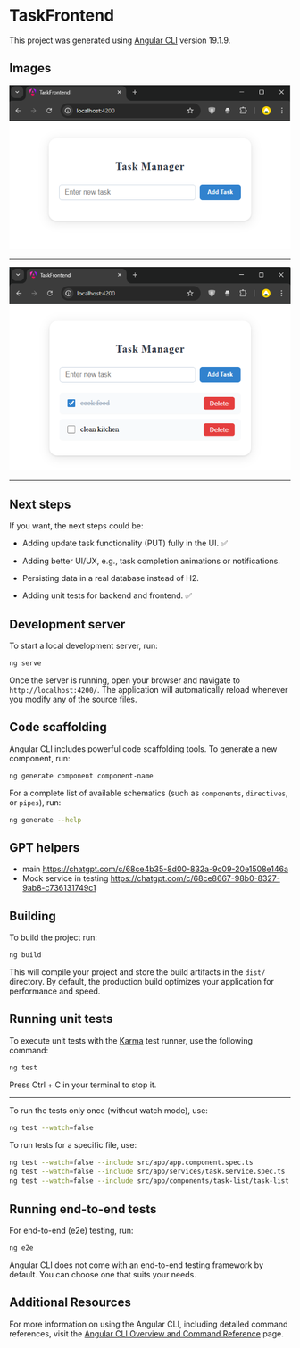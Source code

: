 # TaskFrontend

This project was generated using [Angular CLI](https://github.com/angular/angular-cli) version 19.1.9.

## Images

![image-20250921194637753](README.assets/image-20250921194637753.png)

---

![image-20250921194713517](README.assets/image-20250921194713517.png)

---



## Next steps 

If you want, the next steps could be:

- Adding update task functionality (PUT) fully in the UI. ✅

- Adding better UI/UX, e.g., task completion animations or notifications.

- Persisting data in a real database instead of H2.

- Adding unit tests for backend and frontend. ✅

## Development server

To start a local development server, run:

```bash
ng serve
```

Once the server is running, open your browser and navigate to `http://localhost:4200/`. The application will automatically reload whenever you modify any of the source files.

## Code scaffolding

Angular CLI includes powerful code scaffolding tools. To generate a new component, run:

```bash
ng generate component component-name
```

For a complete list of available schematics (such as `components`, `directives`, or `pipes`), run:

```bash
ng generate --help
```

## GPT helpers

- main https://chatgpt.com/c/68ce4b35-8d00-832a-9c09-20e1508e146a
- Mock service in testing https://chatgpt.com/c/68ce8667-98b0-8327-9ab8-c736131749c1

## Building

To build the project run:

```bash
ng build
```

This will compile your project and store the build artifacts in the `dist/` directory. By default, the production build optimizes your application for performance and speed.

## Running unit tests

To execute unit tests with the [Karma](https://karma-runner.github.io) test runner, use the following command:

```bash
ng test
```

Press Ctrl + C in your terminal to stop it.

---

To run the tests only once (without watch mode), use:

```bash
ng test --watch=false
```

To run tests for a specific file, use:

```bash 
ng test --watch=false --include src/app/app.component.spec.ts
ng test --watch=false --include src/app/services/task.service.spec.ts
ng test --watch=false --include src/app/components/task-list/task-list.component.spec.ts
```

## Running end-to-end tests

For end-to-end (e2e) testing, run:

```bash
ng e2e
```

Angular CLI does not come with an end-to-end testing framework by default. You can choose one that suits your needs.

## Additional Resources

For more information on using the Angular CLI, including detailed command references, visit the [Angular CLI Overview and Command Reference](https://angular.dev/tools/cli) page.
